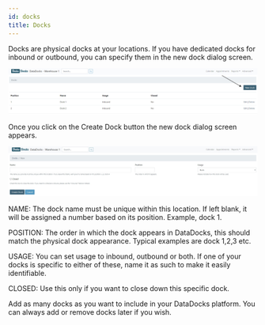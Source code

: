 ```yaml
---
id: docks
title: Docks
---
```


Docks are physical docks at your locations. If you have dedicated docks for inbound or outbound, you can specify them in the new dock dialog screen. 

![New Dock](/img/docs/advanced/docks/new.jpg)

Once you click on the Create Dock button the new dock dialog screen appears. 

![New Dock Screen](/img/docs/advanced/docks/dialog.jpg)

NAME: The dock name must be unique within this location. If left blank, it will be assigned a number based on its position. Example, dock 1. 

POSITION: The order in which the dock appears in DataDocks, this should match the physical dock appearance. Typical examples are dock 1,2,3 etc.

USAGE: You can set usage to inbound, outbound or both. If one of your docks is specific to either of these, name it as such to make it easily identifiable. 

CLOSED: Use this only if you want to close down this specific dock. 

Add as many docks as you want to include in your DataDocks platform. You can always add or remove docks later if you wish. 
